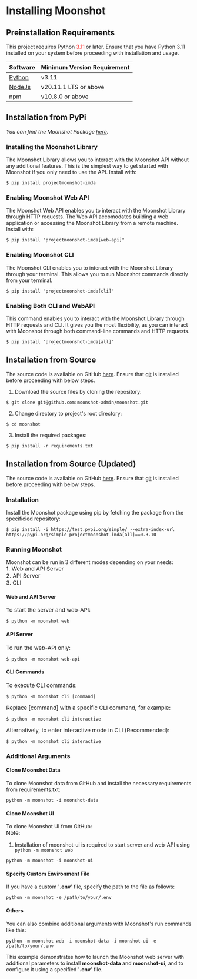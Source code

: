 # Installing Moonshot

## Preinstallation Requirements

This project requires Python <span style="color:red;">3.11</span>
 or later. Ensure that you have Python 3.11 installed on your system before proceeding with installation and usage.

 | Software                                                                           | Minimum Version Requirement |
| ---------------------------------------------------------------------------------- | ------------------- |
| [Python](https://www.python.org/downloads/)                                        | v3.11               |
| [NodeJs](https://nodejs.org/en/download)                                           | v20.11.1 LTS or above               |
| npm                                        | v10.8.0 or above               |

## Installation from PyPi
*You can find the Moonshot Package [here](https://pypi.org/project/projectmoonshot-imda/).*


### Installing the Moonshot Library
The Moonshot Library allows you to interact with the Moonshot API without any additional features. This is the simplest way to get started with Moonshot if you only need to use the API. Install with:
```
$ pip install projectmoonshot-imda
```

### Enabling Moonshot Web API
The Moonshot Web API enables you to interact with the Moonshot Library through HTTP requests. The Web API accomodates building a web application or accessing the Moonshot Library from a remote machine. Install with:
```
$ pip install "projectmoonshot-imda[web-api]"
```

### Enabling Moonshot CLI
The Moonshot CLI enables you to interact with the Moonshot Library through your terminal. This allows you to run Moonshot commands directly from your terminal. 

```
$ pip install "projectmoonshot-imda[cli]"
```

### Enabling Both CLI and WebAPI
This command enables you to interact with the Moonshot Library through HTTP requests and CLI. It gives you the most flexibility, as you can interact with Moonshot through both command-line commands and HTTP requests.
```
$ pip install "projectmoonshot-imda[all]"
```

## Installation from Source
The source code is available on GitHub [here](https://github.com/moonshot-admin/moonshot). Ensure that [git](https://git-scm.com/downloads) is installed before proceeding with below steps.

1. Download the source files by cloning the repository:
```
$ git clone git@github.com:moonshot-admin/moonshot.git
```
2. Change directory to project's root directory:
```
$ cd moonshot
``` 
3. Install the required packages:
```
$ pip install -r requirements.txt
```


## Installation from Source (Updated)
The source code is available on GitHub [here](https://github.com/moonshot-admin/moonshot). Ensure that [git](https://git-scm.com/downloads) is installed before proceeding with below steps.

### Installation
Install the Moonshot package using pip by fetching the package from the specificied repository:
```
$ pip install -i https://test.pypi.org/simple/ --extra-index-url https://pypi.org/simple projectmoonshot-imda[all]==0.3.10

```

### Running Moonshot
Moonshot can be run in 3 different modes depending on your needs:  
<span style="font-size:15px;"> 1. Web and API Server</span>  
<span style="font-size:15px;"> 2. API Server</span>  
<span style="font-size:15px;"> 3. CLI</span>  


#### Web and API Server 
<span style="font-size:15px;"> To start the server and web-API:</span>

```
$ python -m moonshot web
``` 

#### API Server 
<span style="font-size:15px;"> To run the web-API only:</span>
```
$ python -m moonshot web-api
``` 

#### CLI Commands
<span style="font-size:15px;"> To execute CLI commands:</span>
```
$ python -m moonshot cli [command]
```

<span style="font-size:15px;"> Replace [command] with a specific CLI command, for example:</span>
```
$ python -m moonshot cli interactive
``` 

<span style="font-size:15px;"> Alternatively, to enter interactive mode in CLI (Recommended):</span>
```
$ python -m moonshot cli interactive
``` 

### Additional Arguments

#### Clone Moonshot Data
To clone Moonshot data from GitHub and install the necessary requirements from requirements.txt:  
```
python -m moonshot -i moonshot-data
```

#### Clone Moonshot UI
To clone Moonshot UI from GitHub:  
<span style="font-size: 15px;">Note:  
1. Installation of moonshot-ui is required to start server and web-API using  ``` python -m moonshot web```  
</span>

```
python -m moonshot -i moonshot-ui
```

#### Specify Custom Environment File
If you have a custom '<b>.env</b>' file, specify the path to the file as follows:
```
python -m moonshot -e /path/to/your/.env
```
#### Others

You can also combine additional arguments with Moonshot's run commands like this:

```
python -m moonshot web -i moonshot-data -i moonshot-ui -e /path/to/your/.env
```

This example demonstrates how to launch the Moonshot web server with additional parameters to install <b>moonshot-data</b> and <b>moonshot-ui</b>, and to configure it using a specified '<b>.env</b>' file.